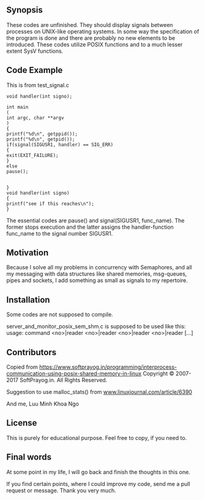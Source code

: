 ## Synopsis

These codes are unfinished. They should display signals between processes on UNIX-like operating systems. In some way the specification of the program is done and there are probably no new elements to be introduced.
These codes utilize POSIX functions and to a much lesser extent SysV functions.


## Code Example

This is from test\_signal.c

```
void handler(int signo);

int main
(
int argc, char **argv
)
{
printf("%d\n", getppid());
printf("%d\n", getpid());
if(signal(SIGUSR1, handler) == SIG_ERR)
{
exit(EXIT_FAILURE);
}
else
pause();


}
void handler(int signo)
{
printf("see if this reaches\n");
}
```
The essential codes are pause() and signal(SIGUSR1, func\_name). The former stops execution and the latter assigns the handler-function func\_name to the signal number SIGUSR1.

## Motivation

Because I solve all my problems in concurrency with Semaphores, and all my messaging with data structures like shared memories, msg-queues, pipes and sockets, I add something as small as signals to my repertoire.

## Installation

Some codes are not supposed to compile.

server\_and\_monitor\_posix\_sem\_shm.c is supposed to be used like this:
usage: command &lt;no&gt;|reader &lt;no&gt;|reader &lt;no&gt;|reader &lt;no&gt;|reader  [...]

## Contributors

Copied from https://www.softprayog.in/programming/interprocess-communication-using-posix-shared-memory-in-linux
Copyright © 2007-2017 SoftPrayog.in. All Rights Reserved.

Suggestion to use malloc\_stats() from www.linuxjournal.com/article/6390


And me, Luu Minh Khoa Ngo

## License

This is purely for educational purpose. Feel free to copy, if you need to.

## Final words

At some point in my life, I will go back and finish the thoughts in this one.

If you find certain points, where I could improve my code, send me a pull request or message. Thank you very much. 
